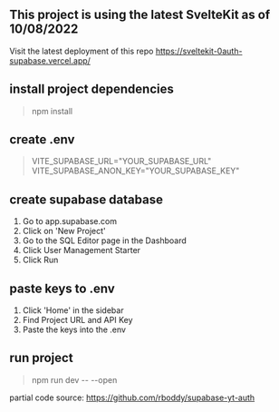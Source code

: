 ## This project is using the latest SvelteKit as of 10/08/2022

Visit the latest deployment of this repo <https://sveltekit-0auth-supabase.vercel.app/>
## install project dependencies
> npm install

## create .env
> VITE_SUPABASE_URL="YOUR_SUPABASE_URL"  
> VITE_SUPABASE_ANON_KEY="YOUR_SUPABASE_KEY"

## create supabase database
1. Go to app.supabase.com
2. Click on 'New Project'
3. Go to the SQL Editor page in the Dashboard
4. Click User Management Starter
5. Click Run

## paste keys to .env
1. Click 'Home' in the sidebar
2. Find Project URL and API Key
3. Paste the keys into the .env

## run project

> npm run dev -- --open

partial code source: <https://github.com/rboddy/supabase-yt-auth>
